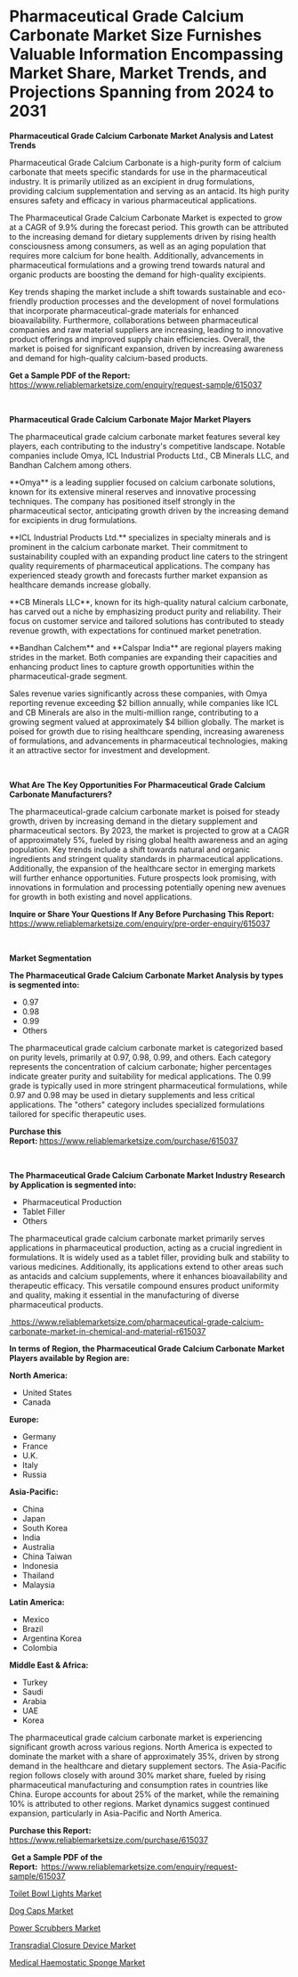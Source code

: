 <p><h1>Pharmaceutical Grade Calcium Carbonate Market Size Furnishes Valuable Information Encompassing Market Share, Market Trends, and Projections Spanning from 2024 to 2031</h1></p><p><strong>Pharmaceutical Grade Calcium Carbonate Market Analysis and Latest Trends</strong></p>
<p><p>Pharmaceutical Grade Calcium Carbonate is a high-purity form of calcium carbonate that meets specific standards for use in the pharmaceutical industry. It is primarily utilized as an excipient in drug formulations, providing calcium supplementation and serving as an antacid. Its high purity ensures safety and efficacy in various pharmaceutical applications.</p><p>The Pharmaceutical Grade Calcium Carbonate Market is expected to grow at a CAGR of 9.9% during the forecast period. This growth can be attributed to the increasing demand for dietary supplements driven by rising health consciousness among consumers, as well as an aging population that requires more calcium for bone health. Additionally, advancements in pharmaceutical formulations and a growing trend towards natural and organic products are boosting the demand for high-quality excipients.</p><p>Key trends shaping the market include a shift towards sustainable and eco-friendly production processes and the development of novel formulations that incorporate pharmaceutical-grade materials for enhanced bioavailability. Furthermore, collaborations between pharmaceutical companies and raw material suppliers are increasing, leading to innovative product offerings and improved supply chain efficiencies. Overall, the market is poised for significant expansion, driven by increasing awareness and demand for high-quality calcium-based products.</p></p>
<p><strong>Get a Sample PDF of the Report:&nbsp;</strong> <a href="https://www.reliablemarketsize.com/enquiry/request-sample/615037?utm_campaign=1131&utm_medium=2&utm_source=Github&utm_content=ia&utm_term=01102024&utm_id=pharmaceutical-grade-calcium-carbonate">https://www.reliablemarketsize.com/enquiry/request-sample/615037</a></p>
<p>&nbsp;</p>
<p><strong>Pharmaceutical Grade Calcium Carbonate Major Market Players</strong></p>
<p><p>The pharmaceutical grade calcium carbonate market features several key players, each contributing to the industry's competitive landscape. Notable companies include Omya, ICL Industrial Products Ltd., CB Minerals LLC, and Bandhan Calchem among others.</p><p>**Omya** is a leading supplier focused on calcium carbonate solutions, known for its extensive mineral reserves and innovative processing techniques. The company has positioned itself strongly in the pharmaceutical sector, anticipating growth driven by the increasing demand for excipients in drug formulations. </p><p>**ICL Industrial Products Ltd.** specializes in specialty minerals and is prominent in the calcium carbonate market. Their commitment to sustainability coupled with an expanding product line caters to the stringent quality requirements of pharmaceutical applications. The company has experienced steady growth and forecasts further market expansion as healthcare demands increase globally.</p><p>**CB Minerals LLC**, known for its high-quality natural calcium carbonate, has carved out a niche by emphasizing product purity and reliability. Their focus on customer service and tailored solutions has contributed to steady revenue growth, with expectations for continued market penetration.</p><p>**Bandhan Calchem** and **Calspar India** are regional players making strides in the market. Both companies are expanding their capacities and enhancing product lines to capture growth opportunities within the pharmaceutical-grade segment.</p><p>Sales revenue varies significantly across these companies, with Omya reporting revenue exceeding $2 billion annually, while companies like ICL and CB Minerals are also in the multi-million range, contributing to a growing segment valued at approximately $4 billion globally. The market is poised for growth due to rising healthcare spending, increasing awareness of formulations, and advancements in pharmaceutical technologies, making it an attractive sector for investment and development.</p></p>
<p>&nbsp;</p>
<p><strong>What Are The Key Opportunities For Pharmaceutical Grade Calcium Carbonate Manufacturers?</strong></p>
<p><p>The pharmaceutical-grade calcium carbonate market is poised for steady growth, driven by increasing demand in the dietary supplement and pharmaceutical sectors. By 2023, the market is projected to grow at a CAGR of approximately 5%, fueled by rising global health awareness and an aging population. Key trends include a shift towards natural and organic ingredients and stringent quality standards in pharmaceutical applications. Additionally, the expansion of the healthcare sector in emerging markets will further enhance opportunities. Future prospects look promising, with innovations in formulation and processing potentially opening new avenues for growth in both existing and novel applications.</p></p>
<p><strong>Inquire or Share Your Questions If Any Before Purchasing This Report:</strong> <a href="https://www.reliablemarketsize.com/enquiry/pre-order-enquiry/615037?utm_campaign=1131&utm_medium=2&utm_source=Github&utm_content=ia&utm_term=01102024&utm_id=pharmaceutical-grade-calcium-carbonate">https://www.reliablemarketsize.com/enquiry/pre-order-enquiry/615037</a></p>
<p>&nbsp;</p>
<p><strong>Market Segmentation</strong></p>
<p><strong>The Pharmaceutical Grade Calcium Carbonate Market Analysis by types is segmented into:</strong></p>
<p><ul><li>0.97</li><li>0.98</li><li>0.99</li><li>Others</li></ul></p>
<p><p>The pharmaceutical grade calcium carbonate market is categorized based on purity levels, primarily at 0.97, 0.98, 0.99, and others. Each category represents the concentration of calcium carbonate; higher percentages indicate greater purity and suitability for medical applications. The 0.99 grade is typically used in more stringent pharmaceutical formulations, while 0.97 and 0.98 may be used in dietary supplements and less critical applications. The "others" category includes specialized formulations tailored for specific therapeutic uses.</p></p>
<p><strong>Purchase this Report:&nbsp;</strong><a href="https://www.reliablemarketsize.com/purchase/615037?utm_campaign=1131&utm_medium=2&utm_source=Github&utm_content=ia&utm_term=01102024&utm_id=pharmaceutical-grade-calcium-carbonate">https://www.reliablemarketsize.com/purchase/615037</a></p>
<p>&nbsp;</p>
<p><strong>The Pharmaceutical Grade Calcium Carbonate Market Industry Research by Application is segmented into:</strong></p>
<p><ul><li>Pharmaceutical Production</li><li>Tablet Filler</li><li>Others</li></ul></p>
<p><p>The pharmaceutical grade calcium carbonate market primarily serves applications in pharmaceutical production, acting as a crucial ingredient in formulations. It is widely used as a tablet filler, providing bulk and stability to various medicines. Additionally, its applications extend to other areas such as antacids and calcium supplements, where it enhances bioavailability and therapeutic efficacy. This versatile compound ensures product uniformity and quality, making it essential in the manufacturing of diverse pharmaceutical products.</p></p>
<p><a href="https://www.reliablemarketsize.com/pharmaceutical-grade-calcium-carbonate-market-in-chemical-and-material-r615037?utm_campaign=1131&utm_medium=2&utm_source=Github&utm_content=ia&utm_term=01102024&utm_id=pharmaceutical-grade-calcium-carbonate">&nbsp;https://www.reliablemarketsize.com/pharmaceutical-grade-calcium-carbonate-market-in-chemical-and-material-r615037</a></p>
<p><strong>In terms of Region, the Pharmaceutical Grade Calcium Carbonate Market Players available by Region are:</strong></p>
<p>
    <p> <strong> North America: </strong>
        <ul>
            <li>United States</li>
            <li>Canada</li>
        </ul>
        </p> 
    <p> <strong> Europe: </strong>
        <ul>
            <li>Germany</li>
            <li>France</li>
            <li>U.K.</li>
            <li>Italy</li>
            <li>Russia</li>
        </ul>
        </p> 
    <p> <strong> Asia-Pacific: </strong>
        <ul>
            <li>China</li>
            <li>Japan</li>
            <li>South Korea</li>
            <li>India</li>
            <li>Australia</li>
            <li>China Taiwan</li>
            <li>Indonesia</li>
            <li>Thailand</li>
            <li>Malaysia</li>
        </ul>
        </p> 
    <p> <strong> Latin America: </strong>
        <ul>
            <li>Mexico</li>
            <li>Brazil</li>
            <li>Argentina Korea</li>
            <li>Colombia</li>
        </ul>
        </p> 
    <p> <strong> Middle East & Africa: </strong>
        <ul>
            <li>Turkey</li>
            <li>Saudi</li>
            <li>Arabia</li>
            <li>UAE</li>
            <li>Korea</li>
        </ul>
    </p>
    </p>
<p><p>The pharmaceutical grade calcium carbonate market is experiencing significant growth across various regions. North America is expected to dominate the market with a share of approximately 35%, driven by strong demand in the healthcare and dietary supplement sectors. The Asia-Pacific region follows closely with around 30% market share, fueled by rising pharmaceutical manufacturing and consumption rates in countries like China. Europe accounts for about 25% of the market, while the remaining 10% is attributed to other regions. Market dynamics suggest continued expansion, particularly in Asia-Pacific and North America.</p></p>
<p><strong>Purchase this Report: </strong><a href="https://www.reliablemarketsize.com/purchase/615037?utm_campaign=1131&utm_medium=2&utm_source=Github&utm_content=ia&utm_term=01102024&utm_id=pharmaceutical-grade-calcium-carbonate">https://www.reliablemarketsize.com/purchase/615037</a></p>
<p>&nbsp;<strong>Get a Sample PDF of the Report:&nbsp;&nbsp;</strong><a href="https://www.reliablemarketsize.com/enquiry/request-sample/615037?utm_campaign=1131&utm_medium=2&utm_source=Github&utm_content=ia&utm_term=01102024&utm_id=pharmaceutical-grade-calcium-carbonate">https://www.reliablemarketsize.com/enquiry/request-sample/615037</a></p>
<p><strong></strong></p>
<p><p><a href="https://www.linkedin.com/pulse/toilet-bowl-lights-market-size-share-trends-analysis-xzxic?utm_campaign=1131&utm_medium=2&utm_source=Github&utm_content=ia&utm_term=01102024&utm_id=pharmaceutical-grade-calcium-carbonate">Toilet Bowl Lights Market</a></p><p><a href="https://www.linkedin.com/pulse/global-dog-caps-market-focus-application-end-use-industry-bczdc?utm_campaign=1131&utm_medium=2&utm_source=Github&utm_content=ia&utm_term=01102024&utm_id=pharmaceutical-grade-calcium-carbonate">Dog Caps Market</a></p><p><a href="https://www.linkedin.com/pulse/global-power-scrubbers-market-share-growth-opportunities-ac8xc?utm_campaign=1131&utm_medium=2&utm_source=Github&utm_content=ia&utm_term=01102024&utm_id=pharmaceutical-grade-calcium-carbonate">Power Scrubbers Market</a></p><p><a href="https://issuu.com/reportprime-2/docs/transradial-closure-device-market-s_5392a30b9289c3?utm_campaign=1131&utm_medium=2&utm_source=Github&utm_content=ia&utm_term=01102024&utm_id=pharmaceutical-grade-calcium-carbonate">Transradial Closure Device Market</a></p><p><a href="https://issuu.com/reportprime-2/docs/medical-haemostatic-sponge-market-s_5f7b9955c5e842?utm_campaign=1131&utm_medium=2&utm_source=Github&utm_content=ia&utm_term=01102024&utm_id=pharmaceutical-grade-calcium-carbonate">Medical Haemostatic Sponge Market</a></p></p>
